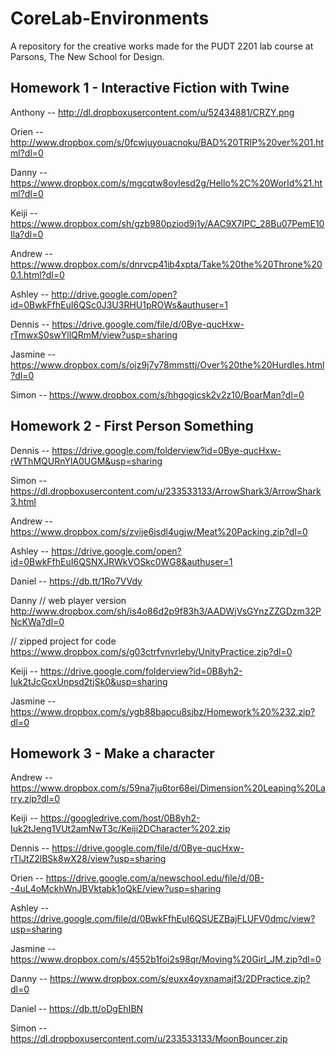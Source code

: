 # CoreLab-Environments
A repository for the creative works made for the PUDT 2201 lab course at Parsons, The New School for Design. 


## Homework 1 - Interactive Fiction with Twine

Anthony -- http://dl.dropboxusercontent.com/u/52434881/CRZY.png

Orien -- http://www.dropbox.com/s/0fcwjuyouacnoku/BAD%20TRIP%20ver%201.html?dl=0

Danny -- https://www.dropbox.com/s/mgcqtw8oylesd2g/Hello%2C%20World%21.html?dl=0

Keiji -- https://www.dropbox.com/sh/gzb980pziod9j1y/AAC9X7IPC_28Bu07PemE10Ila?dl=0

Andrew -- https://www.dropbox.com/s/dnrvcp41ib4xpta/Take%20the%20Throne%200.1.html?dl=0

Ashley -- http://drive.google.com/open?id=0BwkFfhEuI6QSc0J3U3RHU1pROWs&authuser=1

Dennis -- https://drive.google.com/file/d/0Bye-qucHxw-rTmwxS0swYllQRmM/view?usp=sharing

Jasmine -- https://www.dropbox.com/s/ojz9j7y78mmsttj/Over%20the%20Hurdles.html?dl=0

Simon -- https://www.dropbox.com/s/hhgogicsk2v2z10/BoarMan?dl=0


## Homework 2 - First Person Something

Dennis -- https://drive.google.com/folderview?id=0Bye-qucHxw-rWThMQURnYlA0UGM&usp=sharing

Simon -- https://dl.dropboxusercontent.com/u/233533133/ArrowShark3/ArrowShark3.html

Andrew -- https://www.dropbox.com/s/zvije6jsdl4ugjw/Meat%20Packing.zip?dl=0

Ashley -- https://drive.google.com/open?id=0BwkFfhEuI6QSNXJRWkVOSkc0WG8&authuser=1

Daniel -- https://db.tt/1Ro7VVdy

Danny 
// web player version
http://www.dropbox.com/sh/is4o86d2p9f83h3/AADWjVsGYnzZZGDzm32PNcKWa?dl=0

// zipped project for code
https://www.dropbox.com/s/g03ctrfvnvrleby/UnityPractice.zip?dl=0

Keiji -- https://drive.google.com/folderview?id=0B8yh2-Iuk2tJcGcxUnpsd2tjSk0&usp=sharing

Jasmine -- https://www.dropbox.com/s/ygb88bapcu8sjbz/Homework%20%232.zip?dl=0


## Homework 3 - Make a character

Andrew -- https://www.dropbox.com/s/59na7ju6tor68ei/Dimension%20Leaping%20Larry.zip?dl=0

Keiji -- https://googledrive.com/host/0B8yh2-Iuk2tJeng1VUt2amNwT3c/Keiji2DCharacter%202.zip

Dennis -- https://drive.google.com/file/d/0Bye-qucHxw-rTlJtZ2lBSk8wX28/view?usp=sharing

Orien -- https://drive.google.com/a/newschool.edu/file/d/0B--4uL4oMckhWnJBVktabk1oQkE/view?usp=sharing

Ashley -- https://drive.google.com/file/d/0BwkFfhEuI6QSUEZBajFLUFV0dmc/view?usp=sharing

Jasmine -- https://www.dropbox.com/s/4552b1foi2s98qr/Moving%20Girl_JM.zip?dl=0

Danny -- https://www.dropbox.com/s/euxx4oyxnamajf3/2DPractice.zip?dl=0

Daniel -- https://db.tt/oDgEhIBN

Simon -- https://dl.dropboxusercontent.com/u/233533133/MoonBouncer.zip
